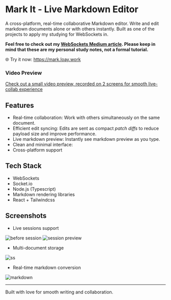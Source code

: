 # Mark It - Live Markdown Editor

A cross-platform, real-time collaborative Markdown editor. Write and edit markdown documents alone or with others instantly.
Built as one of the projects to apply my studying for WebSockets in.

**Feel free to check out my [WebSockets Medium article](https://medium.com/p/d21bc3a362b4). Please keep in mind that these are my personal study notes, not a formal tutorial.**

🌐 Try it now: https://mark.loay.work

### Video Preview

[Check out a small video preview, recorded on 2 screens for smooth live-collab experience](https://drive.google.com/file/d/1amDlraQiyZ5ncm0aXxsGW98e2Y7iNFZ1/view?usp=sharing)

## Features

- Real-time collaboration: Work with others simultaneously on the same document.
- Efficient edit syncing: Edits are sent as compact _patch diffs_ to reduce payload size and improve performance.
- Live markdown preview: Instantly see markdown preview as you type.
- Clean and minimal interface:
- Cross-platform support

## Tech Stack

- WebSockets
- Socket.io
- Node.js (Typescript)
- Markdown rendering libraries
- React + Tailwindcss

## Screenshots

- Live sessions support

![before session](https://i.ibb.co/tp58KzH0/image.png) ![session preview](https://i.ibb.co/21mFpb0K/image.png)

- Multi-document storage

![ss](https://i.ibb.co/23F2j7D6/Screenshot-2025-06-16-151337.png)

- Real-time markdown conversion

![markdown](https://i.ibb.co/RpWwv1h4/image.png)

---

Built with love for smooth writing and collaboration.
